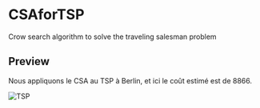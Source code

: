 # CSAforTSP
Crow search algorithm to solve the traveling salesman problem

## Preview
Nous appliquons le CSA au TSP à Berlin, et ici le coût estimé est de 8866.

![TSP](https://user-images.githubusercontent.com/115494534/233850136-8e79137e-7b34-462f-b4b3-7f6e9899ec79.PNG)
